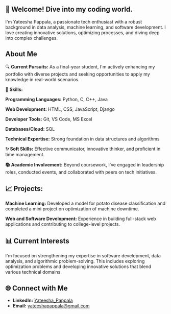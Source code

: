 ## 👋 Welcome! Dive into my coding world.

I'm Yateesha Pappala, a passionate tech enthusiast with a robust background in data analysis, machine learning, and software development. I love creating innovative solutions, optimizing processes, and diving deep into complex challenges.

## About Me
🔍 **Current Pursuits:** As a final-year student, I'm actively enhancing my portfolio with diverse projects and seeking opportunities to apply my knowledge in real-world scenarios.

🌱 **Skills:**

**Programming Languages:** Python, C, C++, Java

**Web Development:** HTML, CSS, JavaScript, Django

**Developer Tools:** Git, VS Code, MS Excel

**Databases/Cloud:** SQL

**Technical Expertise:** Strong foundation in data structures and algorithms

**✨ Soft Skills:** Effective communicator, innovative thinker, and proficient in time management.

**📚 Academic Involvement:** Beyond coursework, I’ve engaged in leadership roles, conducted events, and collaborated with peers on tech initiatives.

## 📈 Projects:
**Machine Learning:** Developed a model for potato disease classification and completed a mini project on optimization of machine downtime.

**Web and Software Development:** Experience in building full-stack web applications and contributing to college-level projects.

## 📊 Current Interests

I'm focused on strengthening my expertise in software development, data analysis, and algorithmic problem-solving. This includes exploring optimization problems and developing innovative solutions that blend various technical domains.

## 🌐 Connect with Me
- **LinkedIn:** [Yateesha_Pappala](https://www.linkedin.com/in/yateesha-pappala-11047922a/)
- **Email:** [yateeshapappala@gmail.com](mailto:yateeshapappala@gmail.com)
